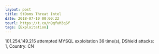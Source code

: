 ```yaml
---
layout: post
title: StDoms Threat Intel
date: 2018-07-10 00:00:22
tourl: https://t.co/nQqfuM3qSf
tags: [Exploitation]
---
```

101.254.149.215 attempted MYSQL exploitation 36 time(s), DShield attacks: 1, Country: CN